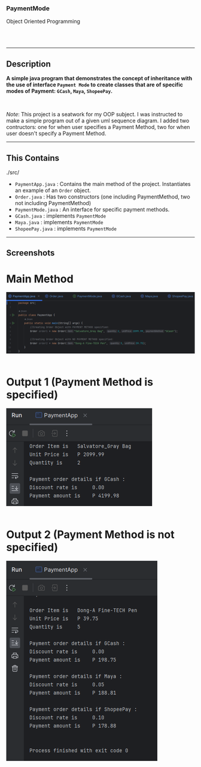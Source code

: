 ### PaymentMode
Object Oriented Programming

<br><br>

---

## Description
**A simple java program that demonstrates the concept of **inheritance** with the use of interface `Payment Mode` to create classes that are of specific modes of Payment: `GCash`, `Maya`, `ShopeePay`.**

<br>

*Note*: This project is a seatwork for my OOP subject. I was instructed to make a simple program out of a given uml sequence diagram. I added two contructors: one for when user specifies a Payment Method, two for when user doesn't specify a Payment Method. 

---

## This Contains
./src/ <br>
- `PaymentApp.java` : Contains the main method of the project. Instantiates an example of an `Order` object.
- `Order.java` : Has two constructors (one including PaymentMethod, two not including PaymentMethod)
- `PaymentMode.java` : An interface for specific payment methods.
- `GCash.java` : implements `PaymentMode`
- `Maya.java` : implements `PaymentMode`
- `ShopeePay.java` : implements `PaymentMode`

---

## Screenshots
# Main Method 
![main](./imgs/main.png)
<br><br>

# Output 1 (Payment Method is specified) 
![output1](./imgs/output1.png)
<br><br>

# Output 2 (Payment Method is not specified) 
![output2](./imgs/output2.png)
<br><br>





